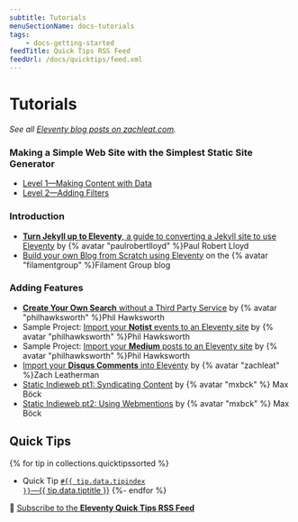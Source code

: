 ```yaml
---
subtitle: Tutorials
menuSectionName: docs-tutorials
tags:
    - docs-getting-started
feedTitle: Quick Tips RSS Feed
feedUrl: /docs/quicktips/feed.xml
---
```

# Tutorials

_See all [Eleventy blog posts on zachleat.com](https://www.zachleat.com/web/eleventy/)._

### Making a Simple Web Site with the Simplest Static Site Generator 

* [Level 1—Making Content with Data](https://www.zachleat.com/web/eleventy-tutorial-level-1/)
* [Level 2—Adding Filters](https://www.zachleat.com/web/eleventy-tutorial-level-2/)

### Introduction

* [**Turn Jekyll up to Eleventy**, a guide to converting a Jekyll site to use Eleventy](https://24ways.org/2018/turn-jekyll-up-to-eleventy/) by {% avatar "paulrobertlloyd" %}Paul Robert Lloyd
* [Build your own Blog from Scratch using Eleventy](https://www.filamentgroup.com/lab/build-a-blog/) on the {% avatar "filamentgroup" %}Filament Group blog

### Adding Features

* [**Create Your Own Search** without a Third Party Service](https://www.hawksworx.com/blog/adding-search-to-a-jamstack-site/) by {% avatar "philhawksworth" %}Phil Hawksworth
* Sample Project: [Import your **Notist** events to an Eleventy site](https://eleventy-notist-example.netlify.com/) by {% avatar "philhawksworth" %}Phil Hawksworth
* Sample Project: [Import your **Medium** posts to an Eleventy site](https://rss-jamstack.netlify.com/) by {% avatar "philhawksworth" %}Phil Hawksworth
* [Import your **Disqus Comments** into Eleventy](https://github.com/11ty/eleventy-import-disqus/blob/master/README.md) by {% avatar "zachleat" %}Zach Leatherman
* [Static Indieweb pt1: Syndicating Content](https://mxb.at/blog/syndicating-content-to-twitter-with-netlify-functions/) by {% avatar "mxbck" %} Max Böck
* [Static Indieweb pt2: Using Webmentions](https://mxb.at/blog/using-webmentions-on-static-sites/) by {% avatar "mxbck" %} Max Böck

## Quick Tips

{% for tip in collections.quicktipssorted %}
* Quick Tip <a href="{{ tip.url }}"><code>#{{ tip.data.tipindex }}</code>—{{ tip.data.tiptitle }}</a>
{%- endfor %}

📢 [Subscribe to the **Eleventy Quick Tips RSS Feed**](/docs/quicktips/feed.xml)

